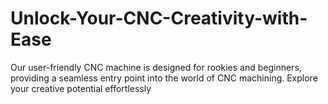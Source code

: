 # Unlock-Your-CNC-Creativity-with-Ease
Our user-friendly CNC machine is designed for rookies and beginners, providing a seamless entry point into the world of CNC machining. Explore your creative potential effortlessly
